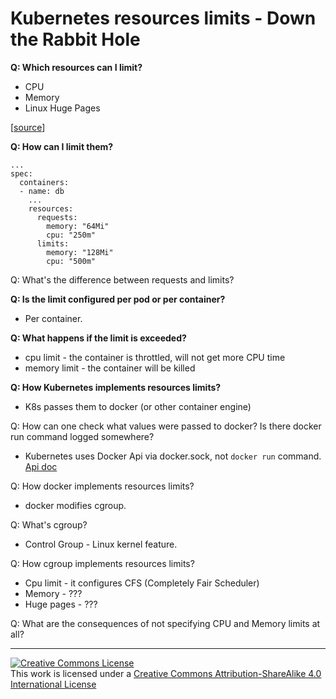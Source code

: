 # Kubernetes resources limits - Down the Rabbit Hole

**Q: Which resources can I limit?**
- CPU
- Memory
- Linux Huge Pages 

[[source](https://kubernetes.io/docs/concepts/configuration/manage-resources-containers/#resource-types)]

**Q: How can I limit them?**
```
...
spec:
  containers:
  - name: db
    ...
    resources:
      requests:
        memory: "64Mi"
        cpu: "250m"
      limits:
        memory: "128Mi"
        cpu: "500m"
```

Q: What's the difference between requests and limits?


**Q: Is the limit configured per pod or per container?**
- Per container.

**Q: What happens if the limit is exceeded?**
- cpu limit - the container is throttled, will not get more CPU time
- memory limit - the container will be killed

**Q: How Kubernetes implements resources limits?**
- K8s passes them to docker (or other container engine)

Q: How can one check what values were passed to docker? Is there docker run command logged somewhere?
- Kubernetes uses Docker Api via docker.sock, not `docker run` command. [Api doc](https://docs.docker.com/engine/api/v1.24/)

Q: How docker implements resources limits?
- docker modifies cgroup.

Q: What's cgroup?
- Control Group - Linux kernel feature.

Q: How cgroup implements resources limits?
- Cpu limit - it configures CFS (Completely Fair Scheduler)
- Memory - ???
- Huge pages - ???

Q: What are the consequences of not specifying CPU and Memory limits at all?


---------------------------------
<a rel="license" href="http://creativecommons.org/licenses/by-sa/4.0/"><img alt="Creative Commons License" style="border-width:0" src="https://i.creativecommons.org/l/by-sa/4.0/88x31.png" /></a><br />This work is licensed under a <a rel="license" href="http://creativecommons.org/licenses/by-sa/4.0/">Creative Commons Attribution-ShareAlike 4.0 International License</a>
